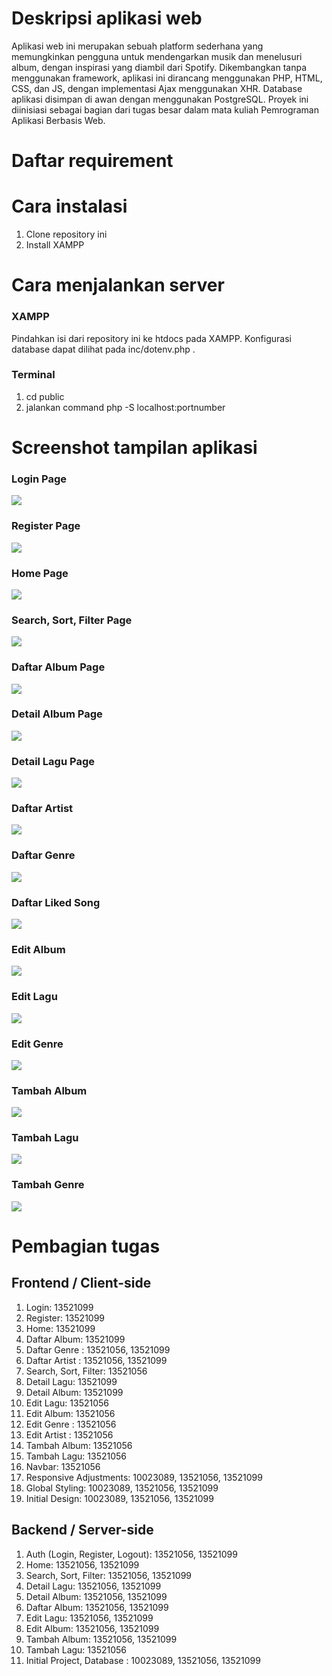 # Deskripsi aplikasi web

Aplikasi web ini merupakan sebuah platform sederhana yang memungkinkan pengguna untuk mendengarkan musik dan menelusuri album, dengan inspirasi yang diambil dari Spotify. Dikembangkan tanpa menggunakan framework, aplikasi ini dirancang menggunakan PHP, HTML, CSS, dan JS, dengan implementasi Ajax menggunakan XHR. Database aplikasi disimpan di awan dengan menggunakan PostgreSQL. Proyek ini diinisiasi sebagai bagian dari tugas besar dalam mata kuliah Pemrograman Aplikasi Berbasis Web.

# Daftar requirement

# Cara instalasi

1. Clone repository ini
2. Install XAMPP

# Cara menjalankan server

### XAMPP

Pindahkan isi dari repository ini ke htdocs pada XAMPP. Konfigurasi database dapat dilihat pada inc/dotenv.php .

### Terminal 

1. cd public
2. jalankan command php -S localhost:portnumber

# Screenshot tampilan aplikasi

### Login Page

![](ss/login.png)

### Register Page

![](ss/register.png)

### Home Page

![](ss/home.png)

### Search, Sort, Filter Page

![](ss/search.png)

### Daftar Album Page

![](ss/albums.png)

### Detail Album Page

![](ss/album.png)

### Detail Lagu Page

![](ss/music.png)

### Daftar Artist

![](ss/artist.png)

### Daftar Genre

![](ss/genres.png)

### Daftar Liked Song

![](ss/liked.png)

### Edit Album

![](ss/editalbum.png)

### Edit Lagu

![](ss/editsong.png)

### Edit Genre

![](ss/genreedit.png)

### Tambah Album

![](ss/addalbum.png)

### Tambah Lagu

![](ss/addsong.png)

### Tambah Genre

![](ss/genreinput.png)

# Pembagian tugas

## Frontend / Client-side

1. Login: 13521099
2. Register: 13521099
3. Home: 13521099
4. Daftar Album: 13521099
5. Daftar Genre : 13521056, 13521099
6. Daftar Artist : 13521056, 13521099
5. Search, Sort, Filter: 13521056
6. Detail Lagu: 13521099
7. Detail Album: 13521099
8. Edit Lagu: 13521056
9. Edit Album: 13521056
10. Edit Genre : 13521056
11. Edit Artist : 13521056
10. Tambah Album: 13521056
11. Tambah Lagu: 13521056
14. Navbar: 13521056
15. Responsive Adjustments: 10023089, 13521056, 13521099
16. Global Styling: 10023089, 13521056, 13521099
17. Initial Design: 10023089, 13521056, 13521099

## Backend / Server-side

1. Auth (Login, Register, Logout): 13521056, 13521099
3. Home: 13521056, 13521099
4. Search, Sort, Filter: 13521056, 13521099
5. Detail Lagu: 13521056, 13521099
6. Detail Album: 13521056, 13521099
7. Daftar Album: 13521056, 13521099
8. Edit Lagu: 13521056, 13521099
9. Edit Album: 13521056, 13521099
10. Tambah Album: 13521056, 13521099
11. Tambah Lagu: 13521056
13. Initial Project, Database : 10023089, 13521056, 13521099
